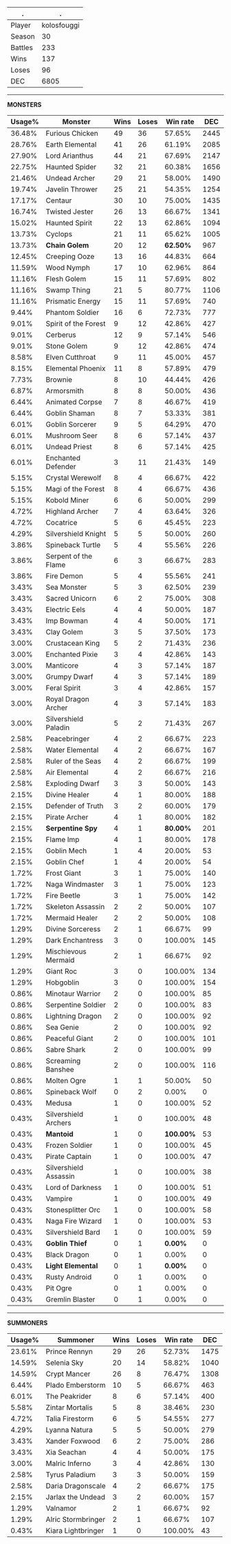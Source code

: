 .|.
|-|-
Player|kolosfouggi
Season|30
Battles|233
Wins|137
Loses|96
DEC|6805

---
**MONSTERS**

Usage%|Monster|Wins|Loses|Win rate|DEC|
-|-|-|-|-|-|
36.48%|Furious Chicken|49|36|57.65%|2445|
28.76%|Earth Elemental|41|26|61.19%|2085|
27.90%|Lord Arianthus|44|21|67.69%|2147|
22.75%|Haunted Spider|32|21|60.38%|1656|
21.46%|Undead Archer|29|21|58.00%|1490|
19.74%|Javelin Thrower|25|21|54.35%|1254|
17.17%|Centaur|30|10|75.00%|1435|
16.74%|Twisted Jester|26|13|66.67%|1341|
15.02%|Haunted Spirit|22|13|62.86%|1094|
13.73%|Cyclops|21|11|65.62%|1005|
13.73%|**Chain Golem**|20|12|**62.50%**|967|
12.45%|Creeping Ooze|13|16|44.83%|664|
11.59%|Wood Nymph|17|10|62.96%|864|
11.16%|Flesh Golem|15|11|57.69%|802|
11.16%|Swamp Thing|21|5|80.77%|1106|
11.16%|Prismatic Energy|15|11|57.69%|740|
9.44%|Phantom Soldier|16|6|72.73%|777|
9.01%|Spirit of the Forest|9|12|42.86%|427|
9.01%|Cerberus|12|9|57.14%|546|
9.01%|Stone Golem|9|12|42.86%|474|
8.58%|Elven Cutthroat|9|11|45.00%|457|
8.15%|Elemental Phoenix|11|8|57.89%|479|
7.73%|Brownie|8|10|44.44%|426|
6.87%|Armorsmith|8|8|50.00%|436|
6.44%|Animated Corpse|7|8|46.67%|419|
6.44%|Goblin Shaman|8|7|53.33%|381|
6.01%|Goblin Sorcerer|9|5|64.29%|470|
6.01%|Mushroom Seer|8|6|57.14%|437|
6.01%|Undead Priest|8|6|57.14%|425|
6.01%|Enchanted Defender|3|11|21.43%|149|
5.15%|Crystal Werewolf|8|4|66.67%|422|
5.15%|Magi of the Forest|8|4|66.67%|436|
5.15%|Kobold Miner|6|6|50.00%|299|
4.72%|Highland Archer|7|4|63.64%|326|
4.72%|Cocatrice|5|6|45.45%|223|
4.29%|Silvershield Knight|5|5|50.00%|260|
3.86%|Spineback Turtle|5|4|55.56%|226|
3.86%|Serpent of the Flame|6|3|66.67%|283|
3.86%|Fire Demon|5|4|55.56%|241|
3.43%|Sea Monster|5|3|62.50%|239|
3.43%|Sacred Unicorn|6|2|75.00%|308|
3.43%|Electric Eels|4|4|50.00%|187|
3.43%|Imp Bowman|4|4|50.00%|171|
3.43%|Clay Golem|3|5|37.50%|173|
3.00%|Crustacean King|5|2|71.43%|236|
3.00%|Enchanted Pixie|3|4|42.86%|143|
3.00%|Manticore|4|3|57.14%|187|
3.00%|Grumpy Dwarf|4|3|57.14%|189|
3.00%|Feral Spirit|3|4|42.86%|157|
3.00%|Royal Dragon Archer|4|3|57.14%|183|
3.00%|Silvershield Paladin|5|2|71.43%|267|
2.58%|Peacebringer|4|2|66.67%|223|
2.58%|Water Elemental|4|2|66.67%|167|
2.58%|Ruler of the Seas|4|2|66.67%|199|
2.58%|Air Elemental|4|2|66.67%|216|
2.58%|Exploding Dwarf|3|3|50.00%|143|
2.15%|Divine Healer|4|1|80.00%|188|
2.15%|Defender of Truth|3|2|60.00%|179|
2.15%|Pirate Archer|4|1|80.00%|182|
2.15%|**Serpentine Spy**|4|1|**80.00%**|201|
2.15%|Flame Imp|4|1|80.00%|178|
2.15%|Goblin Mech|1|4|20.00%|53|
2.15%|Goblin Chef|1|4|20.00%|54|
1.72%|Frost Giant|3|1|75.00%|140|
1.72%|Naga Windmaster|3|1|75.00%|123|
1.72%|Fire Beetle|3|1|75.00%|142|
1.72%|Skeleton Assassin|2|2|50.00%|107|
1.72%|Mermaid Healer|2|2|50.00%|108|
1.29%|Divine Sorceress|2|1|66.67%|99|
1.29%|Dark Enchantress|3|0|100.00%|145|
1.29%|Mischievous Mermaid|2|1|66.67%|92|
1.29%|Giant Roc|3|0|100.00%|134|
1.29%|Hobgoblin|3|0|100.00%|154|
0.86%|Minotaur Warrior|2|0|100.00%|85|
0.86%|Serpentine Soldier|2|0|100.00%|83|
0.86%|Lightning Dragon|2|0|100.00%|92|
0.86%|Sea Genie|2|0|100.00%|92|
0.86%|Peaceful Giant|2|0|100.00%|101|
0.86%|Sabre Shark|2|0|100.00%|99|
0.86%|Screaming Banshee|2|0|100.00%|116|
0.86%|Molten Ogre|1|1|50.00%|50|
0.86%|Spineback Wolf|0|2|0.00%|0|
0.43%|Medusa|1|0|100.00%|52|
0.43%|Silvershield Archers|1|0|100.00%|48|
0.43%|**Mantoid**|1|0|**100.00%**|53|
0.43%|Frozen Soldier|1|0|100.00%|45|
0.43%|Pirate Captain|1|0|100.00%|47|
0.43%|Silvershield Assassin|1|0|100.00%|38|
0.43%|Lord of Darkness|1|0|100.00%|51|
0.43%|Vampire|1|0|100.00%|49|
0.43%|Stonesplitter Orc|1|0|100.00%|58|
0.43%|Naga Fire Wizard|1|0|100.00%|53|
0.43%|Silvershield Bard|1|0|100.00%|59|
0.43%|**Goblin Thief**|0|1|**0.00%**|0|
0.43%|Black Dragon|0|1|0.00%|0|
0.43%|**Light Elemental**|0|1|**0.00%**|0|
0.43%|Rusty Android|0|1|0.00%|0|
0.43%|Pit Ogre|0|1|0.00%|0|
0.43%|Gremlin Blaster|0|1|0.00%|0|

---
**SUMMONERS**

Usage%|Summoner|Wins|Loses|Win rate|DEC|
-|-|-|-|-|-|
23.61%|Prince Rennyn|29|26|52.73%|1475|
14.59%|Selenia Sky|20|14|58.82%|1040|
14.59%|Crypt Mancer|26|8|76.47%|1308|
6.44%|Plado Emberstorm|10|5|66.67%|463|
6.01%|The Peakrider|8|6|57.14%|400|
5.58%|Zintar Mortalis|5|8|38.46%|230|
4.72%|Talia Firestorm|6|5|54.55%|277|
4.29%|Lyanna Natura|5|5|50.00%|279|
3.43%|Xander Foxwood|6|2|75.00%|286|
3.43%|Xia Seachan|4|4|50.00%|175|
3.00%|Malric Inferno|3|4|42.86%|130|
2.58%|Tyrus Paladium|3|3|50.00%|159|
2.58%|Daria Dragonscale|4|2|66.67%|175|
2.15%|Jarlax the Undead|3|2|60.00%|157|
1.29%|Valnamor|2|1|66.67%|92|
1.29%|Alric Stormbringer|2|1|66.67%|107|
0.43%|Kiara Lightbringer|1|0|100.00%|43|
